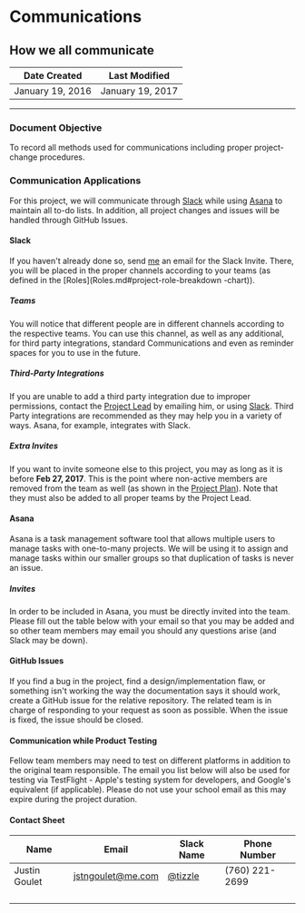 # Communications

## How we all communicate

  Date Created   |  Last Modified
:--------------: | :--------------:
January 19, 2016 | January 19, 2017

--------------------------------------------------------------------------------

### Document Objective

To record all methods used for communications including proper project-change procedures.

### Communication Applications

For this project, we will communicate through [Slack](http://slack.com]) while using [Asana](http://asana.com) to maintain all to-do lists. In addition, all project changes and issues will be handled through GitHub Issues.

#### Slack

If you haven't already done so, send [me](mailto:jstngoulet@me.com) an email for the Slack Invite. There, you will be placed in the proper channels according to your teams (as defined in the [Roles](Roles.md#project-role-breakdown -chart)).

##### Teams

You will notice that different people are in different channels according to the respective teams. You can use this channel, as well as any additional, for third party integrations, standard Communications and even as reminder spaces for you to use in the future.

##### Third-Party Integrations

If you are unable to add a third party integration due to improper permissions, contact the [Project Lead](mailto:jstngoulet@me.com) by emailing him, or using [Slack](https://sideproject-teamcsusm.slack.com/team/tizzle). Third Party integrations are recommended as they may help you in a variety of ways. Asana, for example, integrates with Slack.

##### Extra Invites

If you want to invite someone else to this project, you may as long as it is before **Feb 27, 2017**. This is the point where non-active members are removed from the team as well (as shown in the [Project Plan](project-plan.md#timeline)). Note that they must also be added to all proper teams by the Project Lead.

#### Asana

Asana is a task management software tool that allows multiple users to manage tasks with one-to-many projects. We will be using it to assign and manage tasks within our smaller groups so that duplication of tasks is never an issue.

##### Invites

In order to be included in Asana, you must be directly invited into the team. Please fill out the table below with your email so that you may be added and so other team members may email you should any questions arise (and Slack may be down).

#### GitHub Issues

If you find a bug in the project, find a design/implementation flaw, or something isn't working the way the documentation says it should work, create a GitHub issue for the relative repository. The related team is in charge of responding to your request as soon as possible. When the issue is fixed, the issue should be closed.

#### Communication while Product Testing

Fellow team members may need to test on different platforms in addition to the original team responsible. The email you list below will also be used for testing via TestFlight - Apple's testing system for developers, and Google's equivalent (if applicable). Please do not use your school email as this may expire during the project duration.

#### Contact Sheet

Name          | Email               | Slack Name                                                           | Phone Number
------------- | ------------------- | -------------------------------------------------------------------- | --------------
Justin Goulet | <jstngoulet@me.com> | [@tizzle](https://sideproject-teamcsusm.slack.com/messages/@tizzle/) | (760) 221-2699
              |                     |                                                                      |
              |                     |                                                                      |
              |                     |                                                                      |
              |                     |                                                                      |
